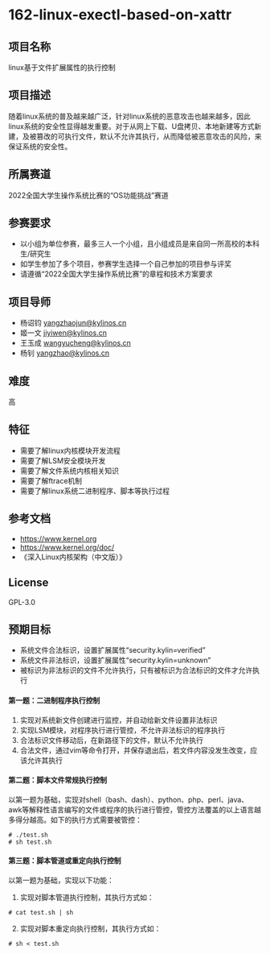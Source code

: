 # 162-linux-exectl-based-on-xattr
## 项目名称
linux基于文件扩展属性的执行控制

## 项目描述
随着linux系统的普及越来越广泛，针对linux系统的恶意攻击也越来越多，因此linux系统的安全性显得越发重要。对于从网上下载、U盘拷贝、本地新建等方式新建，及被篡改的可执行文件，默认不允许其执行，从而降低被恶意攻击的风险，来保证系统的安全性。

## 所属赛道
2022全国大学生操作系统比赛的“OS功能挑战”赛道

## 参赛要求
- 以小组为单位参赛，最多三人一个小组，且小组成员是来自同一所高校的本科生/研究生
- 如学生参加了多个项目，参赛学生选择一个自己参加的项目参与评奖
- 请遵循“2022全国大学生操作系统比赛”的章程和技术方案要求

## 项目导师
- 杨诏钧 yangzhaojun@kylinos.cn
- 姬一文 jiyiwen@kylinos.cn
- 王玉成 wangyucheng@kylinos.cn
- 杨钊 yangzhao@kylinos.cn

## 难度
高

## 特征
- 需要了解linux内核模块开发流程
- 需要了解LSM安全模块开发
- 需要了解文件系统内核相关知识
- 需要了解ftrace机制
- 需要了解linux系统二进制程序、脚本等执行过程

## 参考文档
- https://www.kernel.org
- https://www.kernel.org/doc/
- 《深入Linux内核架构（中文版）》

## License
GPL-3.0

## 预期目标
- 系统文件合法标识，设置扩展属性“security.kylin=verified”
- 系统文件非法标识，设置扩展属性“security.kylin=unknown”
- 被标识为非法标识的文件不允许执行，只有被标识为合法标识的文件才允许执行
#### 第一题：二进制程序执行控制
1. 实现对系统新文件创建进行监控，并自动给新文件设置非法标识
2. 实现LSM模块，对程序执行进行管控，不允许非法标识的程序执行
3. 合法标识文件移动后，在新路径下的文件，默认不允许执行
4. 合法文件，通过vim等命令打开，并保存退出后，若文件内容没发生改变，应该允许其执行

#### 第二题：脚本文件常规执行控制
以第一题为基础，实现对shell（bash、dash）、python、php、perl、java、awk等解释性语言编写的文件或程序的执行进行管控，管控方法覆盖的以上语言越多得分越高。如下的执行方式需要被管控：
```
# ./test.sh
# sh test.sh
```

#### 第三题：脚本管道或重定向执行控制
以第一题为基础，实现以下功能：
1. 实现对脚本管道执行控制，其执行方式如：
```
# cat test.sh | sh
```
2. 实现对脚本重定向执行控制，其执行方式如：
```
# sh < test.sh
```

